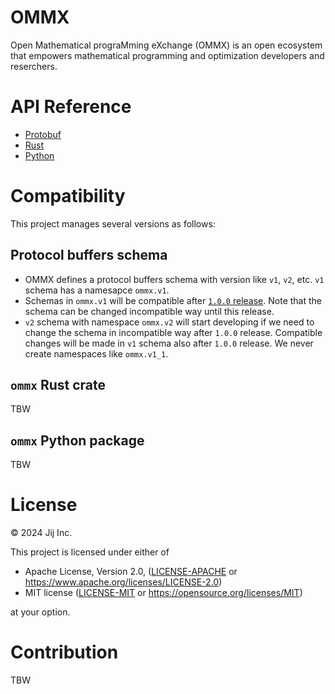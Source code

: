 # OMMX

Open Mathematical prograMming eXchange (OMMX) is an open ecosystem that empowers mathematical programming and optimization developers and reserchers.

# API Reference

- [Protobuf](https://jij-inc.github.io/ommx/protobuf.html)
- [Rust](https://jij-inc.github.io/ommx/rust/ommx/index.html)
- [Python](https://jij-inc.github.io/ommx/python/ommx/index.html)

# Compatibility

This project manages several versions as follows:

## Protocol buffers schema

- OMMX defines a protocol buffers schema with version like `v1`, `v2`, etc. `v1` schema has a namesapce `ommx.v1`.
- Schemas in `ommx.v1` will be compatible after [`1.0.0` release](https://github.com/Jij-Inc/ommx/milestone/3). Note that the schema can be changed incompatible way until this release.
- `v2` schema with namespace `ommx.v2` will start developing if we need to change the schema in incompatible way after `1.0.0` release. Compatible changes will be made in `v1` schema also after `1.0.0` release. We never create namespaces like `ommx.v1_1`.

## `ommx` Rust crate
TBW

## `ommx` Python package
TBW

# License
© 2024 Jij Inc.

This project is licensed under either of

- Apache License, Version 2.0, ([LICENSE-APACHE](LICENSE-APACHE) or <https://www.apache.org/licenses/LICENSE-2.0>)
- MIT license ([LICENSE-MIT](LICENSE-MIT) or <https://opensource.org/licenses/MIT>)

at your option.

# Contribution
TBW
